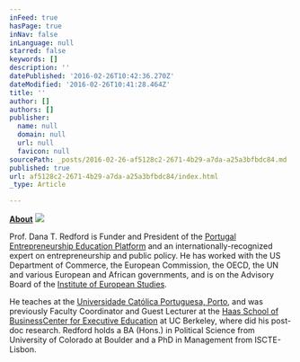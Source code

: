 ```yaml
---
inFeed: true
hasPage: true
inNav: false
inLanguage: null
starred: false
keywords: []
description: ''
datePublished: '2016-02-26T10:42:36.270Z'
dateModified: '2016-02-26T10:41:28.464Z'
title: ''
author: []
authors: []
publisher:
  name: null
  domain: null
  url: null
  favicon: null
sourcePath: _posts/2016-02-26-af5128c2-2671-4b29-a7da-a25a3bfbdc84.md
published: true
url: af5128c2-2671-4b29-a7da-a25a3bfbdc84/index.html
_type: Article

---
```

**[About][0]**
![](https://the-grid-user-content.s3-us-west-2.amazonaws.com/ce51f9f3-41e3-44fb-b7cf-492bce9cdcd1.png)

Prof. Dana T. Redford is Funder and President of the [Portugal Entrepreneurship Education Platform][1] and an internationally-recognized expert on entrepreneurship and public policy. He has worked with the US Department of Commerce, the European Commission, the OECD, the UN and various European and African governments, and is on the Advisory Board of the [Institute of European Studies][2].

He teaches at the [Universidade Católica Portuguesa, Porto][3], and was previously Faculty Coordinator and Guest Lecturer at the [Haas School of Business][4][Center for Executive Education][5] at UC Berkeley, where did his post-doc research. Redford holds a BA (Hons.) in Political Science from University of Colorado at Boulder and a PhD in Management from ISCTE-Lisbon.

[][1][][2][][6][][4][][5]

[0]: null
[1]: http://www.peep.pt/
[2]: http://ies.berkeley.edu/people/advisoryboard.html
[3]: http://www.catolicabs.porto.ucp.pt/catolicabs-porto
[4]: http://www.haas.berkeley.edu/
[5]: http://executive.berkeley.edu/
[6]: http://www.feg.porto.ucp.pt/